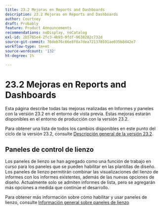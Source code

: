 ```yaml
---
title: 23.2 Mejoras en Reports and Dashboards
description: 23.2 Mejoras en Reports and Dashboards
author: Courtney
draft: Probably
feature: Product Announcements
recommendations: noDisplay, noCatalog
exl-id: 2b5785e4-2fc3-4b93-9fdf-9638282c732d
source-git-commit: 76deb76c66e8f8a7dea721378591ae035b8d42e7
workflow-type: tm+mt
source-wordcount: '132'
ht-degree: 1%

---
```


# 23.2 Mejoras en Reports and Dashboards

Esta página describe todas las mejoras realizadas en Informes y paneles con la versión 23.2 en el entorno de vista previa. Estas mejoras estarán disponibles en el entorno de producción con la versión 23.2.

Para obtener una lista de todos los cambios disponibles en este punto del ciclo de la versión 23.2, consulte [Descripción general de la versión 23.2](/help/quicksilver/product-announcements/product-releases/23.2-release-activity/23-2-release-overview.md).

## Paneles de control de lienzo

Los paneles de lienzo se han agregado como una función de trabajo en curso para los paneles que se pueden habilitar en las plantillas de diseño. Los paneles de lienzo permitirán combinar las visualizaciones del lienzo de informes con los informes existentes, además de las nuevas opciones de diseño. Actualmente solo se admiten informes de lista, pero se agregarán más opciones a medida que continúe el desarrollo.

Para obtener más información sobre cómo habilitar y usar paneles de lienzo, consulte [Información general sobre paneles de lienzo](/help/quicksilver/reports-and-dashboards/dashboards/creating-and-managing-dashboards/canvas-dashboards-overview.md)
